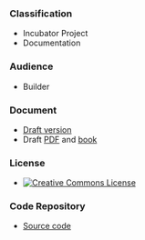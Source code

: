 ### Classification

* <i class="fas fa-egg" style="color:#233e81;"></i> Incubator Project
* <i class="fas fa-book" style="color:#233e81;"></i> Documentation

### Audience

* <i class="fas fa-toolbox" style="color:#233e81;"></i> Builder

### Document

* [Draft version](draft)
* Draft [PDF][pdf] and [book][epub]

### License

* [![Creative Commons License][license-image]](https://creativecommons.org/licenses/by-sa/4.0/ "CC BY-SA 4.0")

### Code Repository

* [Source code][repo]

[epub]: assets/exports/OWASP_Developer_Guide.draft.epub
[pdf]: assets/exports/OWASP_Developer_Guide.draft.pdf
[repo]: https://github.com/OWASP/www-project-developer-guide
[license-image]: https://licensebuttons.net/l/by-sa/4.0/88x31.png
